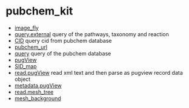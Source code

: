 # pubchem_kit



+ [image_fly](pubchem_kit/image_fly.1) 
+ [query.external](pubchem_kit/query.external.1) query of the pathways, taxonomy and reaction 
+ [CID](pubchem_kit/CID.1) query cid from pubchem database
+ [pubchem_url](pubchem_kit/pubchem_url.1) 
+ [query](pubchem_kit/query.1) query of the pubchem database
+ [pugView](pubchem_kit/pugView.1) 
+ [SID_map](pubchem_kit/SID_map.1) 
+ [read.pugView](pubchem_kit/read.pugView.1) read xml text and then parse as pugview record data object
+ [metadata.pugView](pubchem_kit/metadata.pugView.1) 
+ [read.mesh_tree](pubchem_kit/read.mesh_tree.1) 
+ [mesh_background](pubchem_kit/mesh_background.1) 
